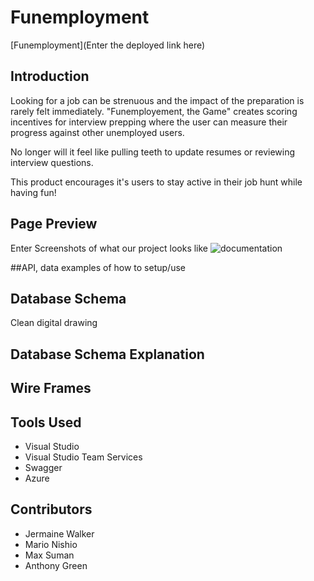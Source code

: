 # Funemployment
[Funemployment](Enter the deployed link here)

## Introduction
Looking for a job can be strenuous and the impact of the preparation is rarely felt 
immediately. "Funemployement, the Game" creates scoring incentives for interview prepping 
where the user can measure their progress against other unemployed users. 
 
No longer will it feel like pulling teeth to update resumes or reviewing interview questions. 

This product encourages it's users to stay active in their job hunt while having fun!

## Page Preview
Enter Screenshots of what our project looks like
![documentation](https://i.pinimg.com/736x/5e/db/29/5edb2981ac2f117f5516c8dc57b5520b.jpg) 

##API, data examples of how to setup/use

## Database Schema
Clean digital drawing 

## Database Schema Explanation

## Wire Frames

## Tools Used
* Visual Studio
* Visual Studio Team Services
* Swagger
* Azure

## Contributors
* Jermaine Walker
* Mario Nishio
* Max Suman
* Anthony Green
